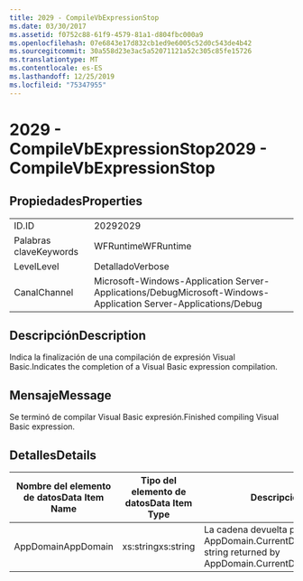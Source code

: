```yaml
---
title: 2029 - CompileVbExpressionStop
ms.date: 03/30/2017
ms.assetid: f0752c88-61f9-4579-81a1-d804fbc000a9
ms.openlocfilehash: 07e6843e17d832cb1ed9e6005c52d0c543de4b42
ms.sourcegitcommit: 30a558d23e3ac5a52071121a52c305c85fe15726
ms.translationtype: MT
ms.contentlocale: es-ES
ms.lasthandoff: 12/25/2019
ms.locfileid: "75347955"
---
```

# <a name="2029---compilevbexpressionstop"></a><span data-ttu-id="3d6dd-102">2029 - CompileVbExpressionStop</span><span class="sxs-lookup"><span data-stu-id="3d6dd-102">2029 - CompileVbExpressionStop</span></span>
## <a name="properties"></a><span data-ttu-id="3d6dd-103">Propiedades</span><span class="sxs-lookup"><span data-stu-id="3d6dd-103">Properties</span></span>  
  
|||  
|-|-|  
|<span data-ttu-id="3d6dd-104">ID.</span><span class="sxs-lookup"><span data-stu-id="3d6dd-104">ID</span></span>|<span data-ttu-id="3d6dd-105">2029</span><span class="sxs-lookup"><span data-stu-id="3d6dd-105">2029</span></span>|  
|<span data-ttu-id="3d6dd-106">Palabras clave</span><span class="sxs-lookup"><span data-stu-id="3d6dd-106">Keywords</span></span>|<span data-ttu-id="3d6dd-107">WFRuntime</span><span class="sxs-lookup"><span data-stu-id="3d6dd-107">WFRuntime</span></span>|  
|<span data-ttu-id="3d6dd-108">Level</span><span class="sxs-lookup"><span data-stu-id="3d6dd-108">Level</span></span>|<span data-ttu-id="3d6dd-109">Detallado</span><span class="sxs-lookup"><span data-stu-id="3d6dd-109">Verbose</span></span>|  
|<span data-ttu-id="3d6dd-110">Canal</span><span class="sxs-lookup"><span data-stu-id="3d6dd-110">Channel</span></span>|<span data-ttu-id="3d6dd-111">Microsoft-Windows-Application Server-Applications/Debug</span><span class="sxs-lookup"><span data-stu-id="3d6dd-111">Microsoft-Windows-Application Server-Applications/Debug</span></span>|  
  
## <a name="description"></a><span data-ttu-id="3d6dd-112">Descripción</span><span class="sxs-lookup"><span data-stu-id="3d6dd-112">Description</span></span>  
 <span data-ttu-id="3d6dd-113">Indica la finalización de una compilación de expresión Visual Basic.</span><span class="sxs-lookup"><span data-stu-id="3d6dd-113">Indicates the completion of a Visual Basic expression compilation.</span></span>  
  
## <a name="message"></a><span data-ttu-id="3d6dd-114">Mensaje</span><span class="sxs-lookup"><span data-stu-id="3d6dd-114">Message</span></span>  
 <span data-ttu-id="3d6dd-115">Se terminó de compilar Visual Basic expresión.</span><span class="sxs-lookup"><span data-stu-id="3d6dd-115">Finished compiling Visual Basic expression.</span></span>  
  
## <a name="details"></a><span data-ttu-id="3d6dd-116">Detalles</span><span class="sxs-lookup"><span data-stu-id="3d6dd-116">Details</span></span>  
  
|<span data-ttu-id="3d6dd-117">Nombre del elemento de datos</span><span class="sxs-lookup"><span data-stu-id="3d6dd-117">Data Item Name</span></span>|<span data-ttu-id="3d6dd-118">Tipo del elemento de datos</span><span class="sxs-lookup"><span data-stu-id="3d6dd-118">Data Item Type</span></span>|<span data-ttu-id="3d6dd-119">Descripción</span><span class="sxs-lookup"><span data-stu-id="3d6dd-119">Description</span></span>|  
|--------------------|--------------------|-----------------|  
|<span data-ttu-id="3d6dd-120">AppDomain</span><span class="sxs-lookup"><span data-stu-id="3d6dd-120">AppDomain</span></span>|<span data-ttu-id="3d6dd-121">xs:string</span><span class="sxs-lookup"><span data-stu-id="3d6dd-121">xs:string</span></span>|<span data-ttu-id="3d6dd-122">La cadena devuelta por AppDomain.CurrentDomain.FriendlyName.</span><span class="sxs-lookup"><span data-stu-id="3d6dd-122">The string returned by AppDomain.CurrentDomain.FriendlyName.</span></span>|
